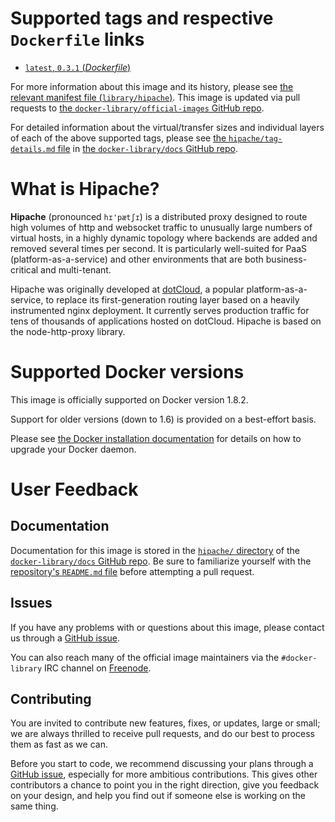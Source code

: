 # Supported tags and respective `Dockerfile` links

-	[`latest`, `0.3.1` (*Dockerfile*)](https://github.com/dotcloud/hipache/blob/0.3.1/Dockerfile)

For more information about this image and its history, please see [the relevant manifest file (`library/hipache`)](https://github.com/docker-library/official-images/blob/master/library/hipache). This image is updated via pull requests to [the `docker-library/official-images` GitHub repo](https://github.com/docker-library/official-images).

For detailed information about the virtual/transfer sizes and individual layers of each of the above supported tags, please see [the `hipache/tag-details.md` file](https://github.com/docker-library/docs/blob/master/hipache/tag-details.md) in [the `docker-library/docs` GitHub repo](https://github.com/docker-library/docs).

# What is Hipache?

**Hipache** (pronounced `hɪ'pætʃɪ`) is a distributed proxy designed to route high volumes of http and websocket traffic to unusually large numbers of virtual hosts, in a highly dynamic topology where backends are added and removed several times per second. It is particularly well-suited for PaaS (platform-as-a-service) and other environments that are both business-critical and multi-tenant.

Hipache was originally developed at [dotCloud](http://www.dotcloud.com), a popular platform-as-a-service, to replace its first-generation routing layer based on a heavily instrumented nginx deployment. It currently serves production traffic for tens of thousands of applications hosted on dotCloud. Hipache is based on the node-http-proxy library.

# Supported Docker versions

This image is officially supported on Docker version 1.8.2.

Support for older versions (down to 1.6) is provided on a best-effort basis.

Please see [the Docker installation documentation](https://docs.docker.com/installation/) for details on how to upgrade your Docker daemon.

# User Feedback

## Documentation

Documentation for this image is stored in the [`hipache/` directory](https://github.com/docker-library/docs/tree/master/hipache) of the [`docker-library/docs` GitHub repo](https://github.com/docker-library/docs). Be sure to familiarize yourself with the [repository's `README.md` file](https://github.com/docker-library/docs/blob/master/README.md) before attempting a pull request.

## Issues

If you have any problems with or questions about this image, please contact us through a [GitHub issue](https://github.com/dotcloud/hipache/issues).

You can also reach many of the official image maintainers via the `#docker-library` IRC channel on [Freenode](https://freenode.net).

## Contributing

You are invited to contribute new features, fixes, or updates, large or small; we are always thrilled to receive pull requests, and do our best to process them as fast as we can.

Before you start to code, we recommend discussing your plans through a [GitHub issue](https://github.com/dotcloud/hipache/issues), especially for more ambitious contributions. This gives other contributors a chance to point you in the right direction, give you feedback on your design, and help you find out if someone else is working on the same thing.

